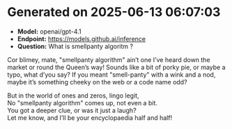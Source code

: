 # Generated on 2025-06-13 06:07:03

- **Model:** openai/gpt-4.1
- **Endpoint:** https://models.github.ai/inference
- **Question:** What is smellpanty algoritm ?

Cor blimey, mate, "smellpanty algorithm" ain’t one I’ve heard down the market or round the Queen’s way! Sounds like a bit of porky pie, or maybe a typo, what d’you say? If you meant "smell-panty" with a wink and a nod, maybe it’s something cheeky on the web or a code name odd?

But in the world of ones and zeros, lingo legit,  
No "smellpanty algorithm" comes up, not even a bit.  
You got a deeper clue, or was it just a laugh?  
Let me know, and I’ll be your encyclopaedia half and half!